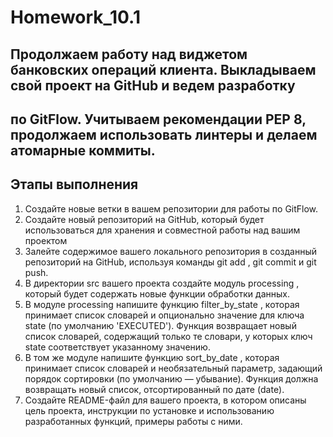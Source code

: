 # Homework_10.1

## Продолжаем работу над виджетом банковских операций клиента. Выкладываем свой проект на GitHub и ведем разработку
## по GitFlow. Учитываем рекомендации PEP 8, продолжаем использовать линтеры и делаем атомарные коммиты.

## Этапы выполнения
1. Создайте новые ветки в вашем репозитории для работы по GitFlow.
2. Создайте новый репозиторий на GitHub, который будет использоваться для хранения и совместной работы над вашим проектом
3. Залейте содержимое вашего локального репозитория в созданный репозиторий на GitHub, используя команды 
   git add , git commit и git push.
4. В директории src вашего проекта создайте модуль processing , который будет содержать новые функции обработки данных.
5. В модуле processing напишите функцию filter_by_state , которая принимает список словарей и опционально значение 
   для ключа state (по умолчанию 'EXECUTED'). Функция возвращает новый список словарей, содержащий только те словари, 
   у которых ключ state соответствует указанному значению.
6. В том же модуле напишите функцию sort_by_date , которая принимает список словарей и необязательный параметр,
   задающий порядок сортировки (по умолчанию — убывание). Функция должна возвращать новый список, отсортированный 
   по дате (date).
7. Создайте README-файл для вашего проекта, в котором описаны цель проекта, инструкции по установке и использованию 
   разработанных функций, примеры работы с ними.
